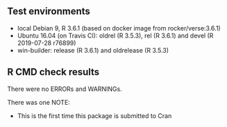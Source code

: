 ## Test environments
* local Debian 9, R 3.6.1 (based on docker image from rocker/verse:3.6.1)
* Ubuntu 16.04 (on Travis CI): oldrel (R 3.5.3), rel (R 3.6.1) and devel (R 2019-07-28 r76899)
* win-builder: release (R 3.6.1) and oldrelease (R 3.5.3)

## R CMD check results
There were no ERRORs and WARNINGs.

There was one NOTE:

* This is the first time this package is submitted to Cran